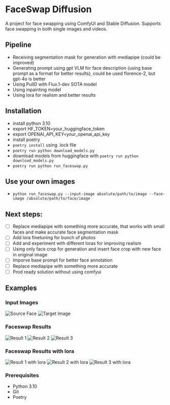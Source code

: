 # FaceSwap Diffusion

A project for face swapping using ComfyUI and Stable Diffusion. Supports face swapping in both single images and videos.

## Pipeline
- Receiving segmentation mask for generation with mediapipe (could be improved)
- Generating prompt using gpt VLM for face description (using base prompt as a format for better results), could be used florence-2, but gpt-4o is better
- Using PulID with Flux.1-dev SOTA model
- Using inpainting model
- Using lora for realism and better results

## Installation
 - install python 3.10
 - export HF_TOKEN=your_huggingface_token
 - export OPENAI_API_KEY=your_openai_api_key
 - install poetry
 - ```poetry install``` using .lock file
 - ```poetry run python download_models.py```
 - download models from huggingface with ```poetry run python download_models.py```
 - ```poetry run python run_faceswap.py```

## Use your own images
- ```python run_faceswap.py --input-image absolute/path/to/image --face-image /absolute/path/to/face/image```

## Next steps:
- [ ] Replace mediapipe with something more accurate, that works with small faces and make accurate face segmentation mask
- [ ] Add lora finetuning for bunch of photos
- [ ] Add and experiment with different loras for improving realism
- [ ] Using only face crop for generation and insert face crop with new face in original image
- [ ] Imporve base prompt for better face annotation
- [ ] Replace mediapipe with something more accurate
- [ ] Prod ready solution without using comfyui
## Examples

### Input Images
![Source Face](input/example.png)
![Target Image](input/img_face01.webp)

### Faceswap Results
![Result 1](output/faceswap_res_1.png)
![Result 2](output/faceswap_res_2.png)
![Result 3](output/faceswap_res_3.png)

### Faceswap Results with lora
![Result 1 with lora](output/faceswap_res_1_lora.png)
![Result 2 with lora](output/faceswap_res_2_lora.png)
![Result 3 with lora](output/faceswap_res_3_lora.png)

### Prerequisites

- Python 3.10
- Git
- Poetry
